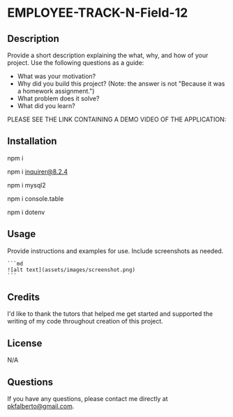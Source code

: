# EMPLOYEE-TRACK-N-Field-12

## Description

Provide a short description explaining the what, why, and how of your project. Use the following questions as a guide:

- What was your motivation?
- Why did you build this project? (Note: the answer is not "Because it was a homework assignment.")
- What problem does it solve?
- What did you learn?

PLEASE SEE THE LINK CONTAINING A DEMO VIDEO OF THE APPLICATION: 


## Installation

npm i

npm i inquirer@8.2.4

npm i mysql2

npm i console.table

npm i dotenv

## Usage

Provide instructions and examples for use. Include screenshots as needed.


    ```md
    ![alt text](assets/images/screenshot.png)
    ```

## Credits

​I'd like to thank the tutors that helped me get started and supported the writing of my code throughout creation of this project.


## License

N/A


## Questions

If you have any questions, please contact me directly at pkfalberto@gmail.com.  